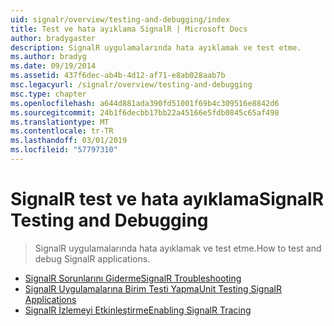 ```yaml
---
uid: signalr/overview/testing-and-debugging/index
title: Test ve hata ayıklama SignalR | Microsoft Docs
author: bradygaster
description: SignalR uygulamalarında hata ayıklamak ve test etme.
ms.author: bradyg
ms.date: 09/19/2014
ms.assetid: 437f6dec-ab4b-4d12-af71-e8ab028aab7b
msc.legacyurl: /signalr/overview/testing-and-debugging
msc.type: chapter
ms.openlocfilehash: a644d881ada390fd51001f69b4c309516e8842d6
ms.sourcegitcommit: 24b1f6decbb17bb22a45166e5fdb0845c65af498
ms.translationtype: MT
ms.contentlocale: tr-TR
ms.lasthandoff: 03/01/2019
ms.locfileid: "57797310"
---
```

<a name="signalr-testing-and-debugging"></a><span data-ttu-id="f9cd6-103">SignalR test ve hata ayıklama</span><span class="sxs-lookup"><span data-stu-id="f9cd6-103">SignalR Testing and Debugging</span></span>
====================
> <span data-ttu-id="f9cd6-104">SignalR uygulamalarında hata ayıklamak ve test etme.</span><span class="sxs-lookup"><span data-stu-id="f9cd6-104">How to test and debug SignalR applications.</span></span>


- [<span data-ttu-id="f9cd6-105">SignalR Sorunlarını Giderme</span><span class="sxs-lookup"><span data-stu-id="f9cd6-105">SignalR Troubleshooting</span></span>](troubleshooting.md)
- [<span data-ttu-id="f9cd6-106">SignalR Uygulamalarına Birim Testi Yapma</span><span class="sxs-lookup"><span data-stu-id="f9cd6-106">Unit Testing SignalR Applications</span></span>](unit-testing-signalr-applications.md)
- [<span data-ttu-id="f9cd6-107">SignalR İzlemeyi Etkinleştirme</span><span class="sxs-lookup"><span data-stu-id="f9cd6-107">Enabling SignalR Tracing</span></span>](enabling-signalr-tracing.md)
